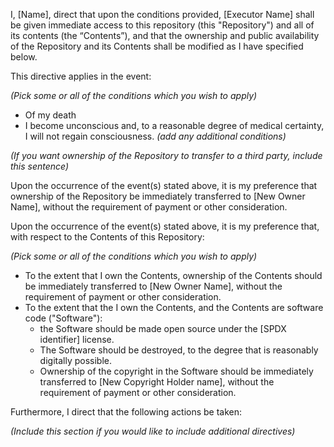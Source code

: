 I, [Name], direct that upon the conditions provided, [Executor Name] shall be given immediate access to this repository (this "Repository") and all of its contents (the “Contents”), and that the ownership and public availability of the Repository and its Contents shall be modified as I have specified below.

This directive applies in the event:

*(Pick some or all of the conditions which you wish to apply)*

- Of my death
- I become unconscious and, to a reasonable degree of medical certainty, I will not regain consciousness.
*(add any additional conditions)*

*(If you want ownership of the Repository to transfer to a third party, include this sentence)*

Upon the occurrence of the event(s) stated above, it is my preference that ownership of the Repository be immediately transferred to [New Owner Name], without the requirement of payment or other consideration. 

Upon the occurrence of the event(s) stated above, it is my preference that, with respect to the Contents of this Repository:

*(Pick some or all of the conditions which you wish to apply)*

- To the extent that I own the Contents, ownership of the Contents should be immediately transferred to [New Owner Name], without the requirement of payment or other consideration.
- To the extent that the I own the Contents, and the Contents are software code ("Software"): 
  - the Software should be made open source under the [SPDX identifier] license.
  - The Software should be destroyed, to the degree that is reasonably digitally possible.
  - Ownership of the copyright in the Software should be immediately transferred to [New Copyright Holder name], without the requirement of payment or other consideration.

Furthermore, I direct that the following actions be taken:

*(Include this section if you would like to include additional directives)*
